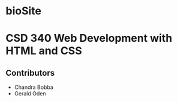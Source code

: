 # bioSite
<h1>CSD 340 Web Development with HTML and CSS</h1>

<h2>Contributors</h2>
<ul>
  <li>Chandra Bobba</li>
  <li>Gerald Oden</li>
</ul>

